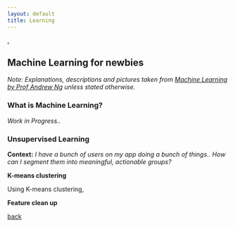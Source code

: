 ```yaml
---
layout: default
title: Learning
---
```

[.](./)

## Machine Learning for newbies
_Note: Explanations, descriptions and pictures taken from [Machine Learning by Prof Andrew Ng](https://www.coursera.org/learn/machine-learning)  unless stated otherwise._

### What is Machine Learning?

_Work in Progress.._

### Unsupervised Learning

**Context:** _I have a bunch of users on my app doing a bunch of things.. How can I segment them into meaningful, actionable groups?_

**K-means clustering** 

Using K-means clustering,

**Feature clean up**

[back](./)